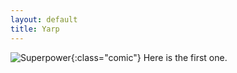 ```yaml
---
layout: default
title: Yarp
---
```


![Superpower]({{site.github.url}}/assets/comics/superpower.png){:class="comic"}
Here is the first one.

